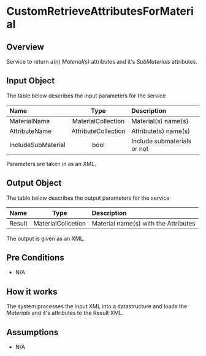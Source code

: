 # CustomRetrieveAttributesForMaterial

## Overview

Service to return a(n) *Material(s)* attributes and it's *SubMaterials* attributes.

## Input Object

The table below describes the input parameters for the service

| Name | Type | Description |
| :--- | :----: | :---------- |
| MaterialName | MaterialCollection | Material(s) name(s)|
| AttributeName | AttributeCollection | Attribute(s) name(s)|
| IncludeSubMaterial | bool | Include submaterials or not |

Parameters are taken in as an XML.

## Output Object

The table below describes the output parameters for the service

| Name | Type | Description |
| :--- | :----: | :---------- |
| Result | MaterialCollcetion | Material name(s) with the Attributes |

The output is given as an XML.

## Pre Conditions

* N/A

## How it works

The system processes the input XML into a datastructure and loads the *Materials* and it's attributes to the Result XML.

## Assumptions

* N/A